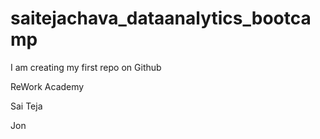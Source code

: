 # saitejachava_dataanalytics_bootcamp
I am creating my first repo on Github

ReWork Academy

Sai Teja 

Jon